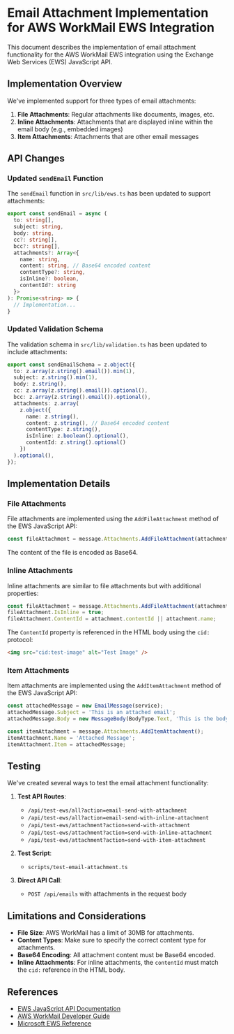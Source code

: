 # Email Attachment Implementation for AWS WorkMail EWS Integration

This document describes the implementation of email attachment functionality for the AWS WorkMail EWS integration using the Exchange Web Services (EWS) JavaScript API.

## Implementation Overview

We've implemented support for three types of email attachments:

1. **File Attachments**: Regular attachments like documents, images, etc.
2. **Inline Attachments**: Attachments that are displayed inline within the email body (e.g., embedded images)
3. **Item Attachments**: Attachments that are other email messages

## API Changes

### Updated `sendEmail` Function

The `sendEmail` function in `src/lib/ews.ts` has been updated to support attachments:

```typescript
export const sendEmail = async (
  to: string[],
  subject: string,
  body: string,
  cc?: string[],
  bcc?: string[],
  attachments?: Array<{
    name: string,
    content: string, // Base64 encoded content
    contentType?: string,
    isInline?: boolean,
    contentId?: string
  }>
): Promise<string> => {
  // Implementation...
}
```

### Updated Validation Schema

The validation schema in `src/lib/validation.ts` has been updated to include attachments:

```typescript
export const sendEmailSchema = z.object({
  to: z.array(z.string().email()).min(1),
  subject: z.string().min(1),
  body: z.string(),
  cc: z.array(z.string().email()).optional(),
  bcc: z.array(z.string().email()).optional(),
  attachments: z.array(
    z.object({
      name: z.string(),
      content: z.string(), // Base64 encoded content
      contentType: z.string(),
      isInline: z.boolean().optional(),
      contentId: z.string().optional()
    })
  ).optional(),
});
```

## Implementation Details

### File Attachments

File attachments are implemented using the `AddFileAttachment` method of the EWS JavaScript API:

```typescript
const fileAttachment = message.Attachments.AddFileAttachment(attachment.name, attachment.content);
```

The content of the file is encoded as Base64.

### Inline Attachments

Inline attachments are similar to file attachments but with additional properties:

```typescript
const fileAttachment = message.Attachments.AddFileAttachment(attachment.name, attachment.content);
fileAttachment.IsInline = true;
fileAttachment.ContentId = attachment.contentId || attachment.name;
```

The `ContentId` property is referenced in the HTML body using the `cid:` protocol:

```html
<img src="cid:test-image" alt="Test Image" />
```

### Item Attachments

Item attachments are implemented using the `AddItemAttachment` method of the EWS JavaScript API:

```typescript
const attachedMessage = new EmailMessage(service);
attachedMessage.Subject = 'This is an attached email';
attachedMessage.Body = new MessageBody(BodyType.Text, 'This is the body of the attached email message.');

const itemAttachment = message.Attachments.AddItemAttachment();
itemAttachment.Name = 'Attached Message';
itemAttachment.Item = attachedMessage;
```

## Testing

We've created several ways to test the email attachment functionality:

1. **Test API Routes**: 
   - `/api/test-ews/all?action=email-send-with-attachment`
   - `/api/test-ews/all?action=email-send-with-inline-attachment`
   - `/api/test-ews/attachment?action=send-with-attachment`
   - `/api/test-ews/attachment?action=send-with-inline-attachment`
   - `/api/test-ews/attachment?action=send-with-item-attachment`

2. **Test Script**: 
   - `scripts/test-email-attachment.ts`

3. **Direct API Call**: 
   - `POST /api/emails` with attachments in the request body

## Limitations and Considerations

- **File Size**: AWS WorkMail has a limit of 30MB for attachments.
- **Content Types**: Make sure to specify the correct content type for attachments.
- **Base64 Encoding**: All attachment content must be Base64 encoded.
- **Inline Attachments**: For inline attachments, the `contentId` must match the `cid:` reference in the HTML body.

## References

- [EWS JavaScript API Documentation](https://github.com/gautamsi/ews-javascript-api)
- [AWS WorkMail Developer Guide](https://docs.aws.amazon.com/workmail/latest/developerguide/what-is.html)
- [Microsoft EWS Reference](https://learn.microsoft.com/en-us/exchange/client-developer/web-service-reference/ews-reference-for-exchange) 